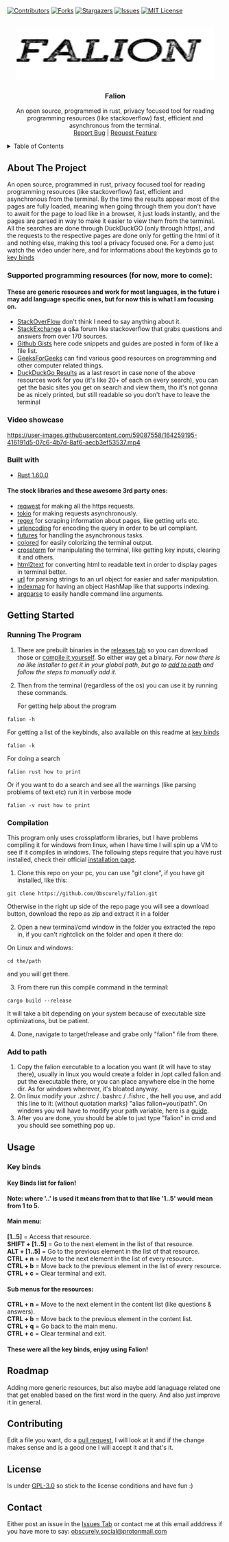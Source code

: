 <div id="top"></div>

[![Contributors][contributors-shield]][contributors-url]
[![Forks][forks-shield]][forks-url]
[![Stargazers][stars-shield]][stars-url]
[![Issues][issues-shield]][issues-url]
[![MIT License][license-shield]][license-url]

<!-- PROJECT LOGO -->
<br />
<div align="center">
  <a href="https://github.com/Obscurely/falion">
    <img src="resources//logo.png" alt="Logo" width="460" height="123">
  </a>

  <h3 align="center">Falion</h3>

  <p align="center">
    An open source, programmed in rust, privacy focused tool for reading programming resources (like stackoverflow) fast,
efficient and asynchronous from the terminal.
    <br />
    <a href="https://github.com/Obscurely/falion/issues">Report Bug</a>
    |
    <a href="https://github.com/Obscurely/falino/issues">Request Feature</a>
  </p>
</div>

<!-- TABLE OF CONTENTS -->
<details>
  <summary>Table of Contents</summary>
  <ol>
    <li>
      <a href="#about-the-project">About The Project</a>
    </li>
    <li>
      <a href="#getting-started">Getting Started</a>
      <ul>
        <li><a href="#running-the-program">Running the Program</a></li>
        <li><a href="#compilation">Compilation</a></li>
        <li><a href="#add-to-path">Add to Path</a></li>
      </ul>
    </li>
    <li>
      <a href="#usage">Usage</a>
      <ul>
        <li><a href="#key-binds">Key Binds</a></li>
      </ul>
    </li>
    <li><a href="#roadmap">Roadmap</a></li>
    <li><a href="#contributing">Contributing</a></li>
    <li><a href="#license">License</a></li>
    <li><a href="#contact">Contact</a></li>
  </ol>
</details>

## About The Project

An open source, programmed in rust, privacy focused tool for reading programming resources (like stackoverflow) fast,
efficient and asynchronous from the terminal. By the time the results appear most of the pages are 
fully loaded, meaning when going through them you don't have to await for the page to load like in a browser, it just loads instantly, and the pages are parsed in way to make it easier to view them from the terminal. All the searches are done through DuckDuckGO (only through https), and the requests to the respective pages are done only for getting the html of it and nothing else, making this tool a privacy focused one. For a demo just watch the video under here, and for informations about the keybinds go to [key binds](#key-binds)

### Supported programming resources (for now, more to come):
#### These are generic resources and work for most languages, in the future i may add language specific ones, but for now this is what I am focusing on.
- [StackOverFlow](https://stackoverflow.com/) don't think I need to say anything about it.
- [StackExchange](https://stackexchange.com/) a q&a forum like stackoverflow that grabs questions and answers from over 170 sources.
- [Github Gists](https://gist.github.com/) here code snippets and guides are posted in form of like a file list.
- [GeeksForGeeks](https://www.geeksforgeeks.org/) can find various good resources on programming and other computer related things.
- [DuckDuckGo Results](https://duckduckgo.com/) as a last resort in case none of the above resources work for you (it's like 20+ of each on every search), you can get the basic sites you get on search and view them, tho it's not gonna be as nicely printed, but still readable so you don't have to leave the terminal

### Video showcase

https://user-images.githubusercontent.com/59087558/164259195-416191d5-07c6-4b7d-8af6-aecb3ef53537.mp4

### Built with

- [Rust 1.60.0](https://www.rust-lang.org/)

#### The stock libraries and these awesome 3rd party ones:
- [reqwest](https://lib.rs/crates/reqwest) for making all the https requests.
- [tokio](https://lib.rs/crates/tokio) for making requests asynchronously.
- [regex](https://lib.rs/crates/regex) for scraping information about pages, like getting urls etc.
- [urlencoding](https://lib.rs/crates/urlencoding) for encoding the query in order to be url compliant.
- [futures](https://lib.rs/crates/futures) for handling the asynchronous tasks.
- [colored](https://lib.rs/crates/colored) for easily colorizing the terminal output.
- [crossterm](https://lib.rs/crates/crossterm) for manipulating the terminal, like getting key inputs, clearing it and others.
- [html2text](https://lib.rs/crates/html2text) for converting html to readable text in order to display pages in terminal better.
- [url](https://lib.rs/crates/url) for parsing strings to an url object for easier and safer manipulation.
- [indexmap](https://lib.rs/crates/indexmap) for having an object HashMap like that supports indexing.
- [argparse](https://lib.rs/crates/argparse) to easily handle command line arguments.

## Getting Started

### Running The Program

1. There are prebuilt binaries in the [releases tab](https://github.com/Obscurely/falion/releases) so you can download those or [compile it yourself](#compilation). So either way get a binary.
*For now there is no like installer to get it in your global path, but go to [add to path](#add-to-path) and follow the steps to manually add it.*

2. Then from the terminal (regardless of the os) you can use it by running these commands. <div></div>
For getting help about the program
```
falion -h
```
For getting a list of the keybinds, also available on this readme at [key binds](#key-binds)
```
falion -k
```
For doing a search
```
falion rust how to print
```
Or if you want to do a search and see all the warnings (like parsing problems of text etc) run it in verbose mode
```
falion -v rust how to print
```

### Compilation

This program only uses crossplatform libraries, but I have problems compiling it for windows from linux, when I have time I will spin up a VM to see if it compiles in windows. The following steps require that you have rust installed, check their official [installation page](https://www.rust-lang.org/tools/install).

1.  Clone this repo on your pc, you can use "git clone", if you have git installed, like this:

```
git clone https://github.com/Obscurely/falion.git
```

Otherwise in the right up side of the repo page you will see a download button, download the repo as zip and extract it in a folder

2.  Open a new terminal/cmd window in the folder you extracted the repo in, if you can't rightclick on the folder and open it there do: 

On Linux and windows:
```
cd the/path
```
and you will get there.

3.  From there run this compile command in the terminal:
```
cargo build --release
```
It will take a bit depending on your system because of executable size optimizations, but be patient.

4. Done, navigate to target/release and grabe only "falion" file from there.

### Add to path
1. Copy the falion executable to a location you want (it will have to stay there), usually in linux you would create a folder in /opt called falion and put the executable there, or you can place anywhere else in the home dir. As for windows wherever, it's bloated anyway.
2. On linux modify your .zshrc / .bashrc / .fishrc , the hell you use, and add this line to it: (without quotation marks) "alias falion=your/path". On windows you will have to modify your path variable, here is a [guide](https://www.computerhope.com/issues/ch000549.htm).
4. After you are done, you should be able to just type "falion" in cmd and you should see something pop up.

## Usage

### Key binds

#### Key Binds list for falion!
**Note: where '..' is used it means from that to that like '1..5' would mean from 1 to 5.**

#### Main menu:
**[1..5]**         = Access that resource.<br />
**SHIFT + [1..5]** = Go to the next element in the list of that resource.<br />
**ALT + [1..5]**   = Go to the previous element in the list of that resource.<br />
**CTRL + n**       = Move to the next element in the list of every resource.<br />
**CTRL + b**       = Move back to the previous element in the list of every resource.<br />
**CTRL + c**       = Clear terminal and exit.<br />

#### Sub menus for the resources:
**CTRL + n**       = Move to the next element in the content list (like questions & answers).<br />
**CTRL + b**       = Move back to the previous element in the content list.<br />
**CTRL + q**       = Go back to the main menu.<br />
**CTRL + c**       = Clear terminal and exit.<br />

#### These were all the key binds, enjoy using Falion!

## Roadmap

Adding more generic resources, but also maybe add lanaguage related one that get enabled based on the first word in the query. And also just improve it in general.

## Contributing

Edit a file you want, do a [pull request](https://docs.github.com/en/pull-requests/collaborating-with-pull-requests/proposing-changes-to-your-work-with-pull-requests/creating-a-pull-request), I will look at it and if the change makes sense and is a good one I will accept it and that's it.

## License

Is under [GPL-3.0](https://www.gnu.org/licenses/gpl-3.0.html) so stick to the license conditions and have fun :)

## Contact

Either post an issue in the [Issues Tab](https://github.com/Obscurely/falion/issues) or contact me at this email adddress if you have more to say: obscurely.social@protonmail.com

<!-- MARKDOWN LINKS & IMAGES -->
<!-- https://www.markdownguide.org/basic-syntax/#reference-style-links -->

[contributors-shield]: https://img.shields.io/github/contributors/Obscurely/falion.svg?style=for-the-badge
[contributors-url]: https://github.com/Obscurely/falion/graphs/contributors
[forks-shield]: https://img.shields.io/github/forks/Obscurely/falion.svg?style=for-the-badge
[forks-url]: https://github.com/Obscurely/falion/network/members
[stars-shield]: https://img.shields.io/github/stars/Obscurely/falion.svg?style=for-the-badge
[stars-url]: https://github.com/Obscurely/falion/stargazers
[issues-shield]: https://img.shields.io/github/issues/Obscurely/falion.svg?style=for-the-badge
[issues-url]: https://github.com/Obscurely/falion/issues
[license-shield]: https://img.shields.io/github/license/Obscurely/falion.svg?style=for-the-badge
[license-url]: https://github.com/Obscurely/falion/blob/master/LICENSE
